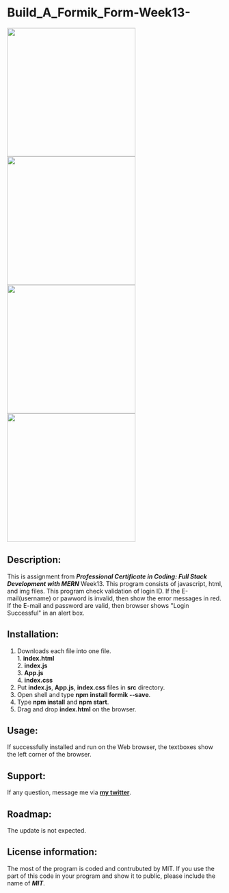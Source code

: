 # Build_A_Formik_Form-Week13-

<img src="Build_A_Formik_Form1" width='300'/>
<img src="Build_A_Formik_Form2" width='300'/>
<img src="Build_A_Formik_Form3" width='300'/>
<img src="Build_A_Formik_Form4" width='300'/>

## Description:
  This is assignment from ***Professional Certificate in Coding: Full Stack Development with MERN*** Week13.
  This program consists of javascript, html, and img files.
  This program check validation of login ID. If the E-mail(username) or pawword is invalid, then show the error messages in red.
  If the E-mail and password are valid, then browser shows "Login Successful" in an alert box.

## Installation:
  1. Downloads each file into one file. <br>
    1. **index.html** <br>
    2. **index.js** <br>
    3. **App.js** <br>
    4. **index.css** <br>
  2. Put **index.js**, **App.js**, **index.css** files in **src** directory.
  3. Open shell and type **npm install formik --save**.
  4. Type **npm install** and **npm start**.
  5. Drag and drop **index.html** on the browser.
  
## Usage:
  <p>If successfully installed and run on the Web browser, the textboxes show the left corner of the browser.</p>
  
## Support:
  If any question, message me via **[my twitter](https://twitter.com/Kojiro38895598)**.
  
## Roadmap:
  The update is not expected.
  
## License information: 
 The most of the program is coded and contrubuted by MIT. If you use the part of this code in your program and show it to public, please include the name of ***MIT***.
